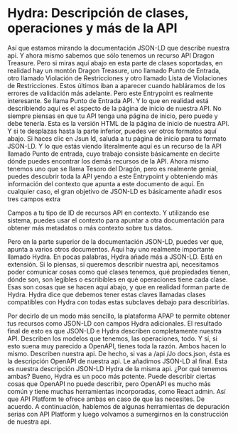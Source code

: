 # Hydra: Descripción de clases, operaciones y más de la API

Así que estamos mirando la documentación JSON-LD que describe nuestra api. Y ahora mismo sabemos que sólo tenemos un recurso API Dragon Treasure. Pero si miras aquí abajo en esta parte de clases soportadas, en realidad hay un montón Dragon Treasure, uno llamado Punto de Entrada, otro llamado Violación de Restricciones y otro llamado Lista de Violaciones de Restricciones. Estos últimos iban a aparecer cuando habláramos de los errores de validación más adelante. Pero este Entrypoint es realmente interesante. Se llama Punto de Entrada API. Y lo que en realidad está describiendo aquí es el aspecto de la página de inicio de nuestra API. No siempre piensas en que tu API tenga una página de inicio, pero puede y debe tenerla. Esta es la versión HTML de la página de inicio de nuestra API. Y si te desplazas hasta la parte inferior, puedes ver otros formatos aquí abajo. Si haces clic en Jsun ld, saluda a tu página de inicio para tu formato JSON-LD. Y lo que estás viendo literalmente aquí es un recurso de la API llamado Punto de entrada, cuyo trabajo consiste básicamente en decirte dónde puedes encontrar los demás recursos de la API. Ahora mismo tenemos uno que se llama Tesoro del Dragón, pero es realmente genial, puedes descubrir toda la API yendo a este Entrypoint y obteniendo más información del contexto que apunta a este documento de aquí. En cualquier caso, el gran objetivo de JSON-LD es básicamente añadir esos tres campos extra

Campos a tu tipo de ID de recursos API en contexto. Y utilizando ese sistema, puedes usar el contexto para apuntar a otra documentación para obtener más metadatos o más contexto sobre tus datos.

Pero en la parte superior de la documentación JSON-LD, puedes ver que, apunta a varios otros documentos. Aquí hay uno realmente importante llamado Hydra. En pocas palabras, Hydra añade más a JSON-LD. Está en extensión. Si lo piensas, si queremos describir nuestra api, necesitamos poder comunicar cosas como qué clases tenemos, qué propiedades tienen, dónde son, son legibles o escribibles en qué operaciones tiene cada clase. Esas son cosas que se hacen aquí abajo, y que en realidad forman parte de Hydra. Hydra dice que debemos tener estas claves llamadas clases compatibles con Hydra con todas estas subclaves debajo para describirlas.

Por decirlo de un modo más sencillo, la plataforma APAP te permite obtener tus recursos como JSON-LD con campos Hydra adicionales. El resultado final de esto es que JSON-LD e Hydra describen completamente nuestra API. Describen los modelos que tenemos, las operaciones, todo. Y sí, si esto suena muy parecido a OpenAPI, tienes toda la razón. Ambos hacen lo mismo. Describen nuestra api. De hecho, si vas a /api /Jo docs.json, ésta es la descripción OpenAPI de nuestra api. Le añadimos JSON-LD al final. Esta es nuestra descripción JSON-LD Hydra de la misma api. ¿Por qué tenemos ambas? Bueno, Hydra es un poco más potente. Puede describir ciertas cosas que OpenAPI no puede describir, pero OpenAPI es mucho más común y tiene muchas herramientas incorporadas, como React admin. Así que API Platform te ofrece ambas en caso de que las necesites. De acuerdo. A continuación, hablemos de algunas herramientas de depuración serias con API Platform y luego volvamos a sumergirnos en la construcción de nuestra api.

